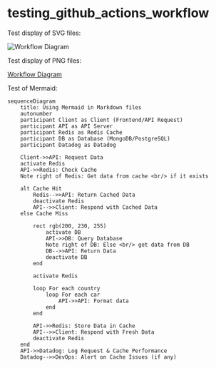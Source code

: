 # testing_github_actions_workflow

Test display of SVG files:

<img src="cp-rtp-tool - 🚀 Prepare RTP (Run RTP Checks) - workflow diagram.svg" alt="Workflow Diagram" width="auto">

Test display of PNG files:

[Workflow Diagram](workflow_diagram.png)


Test of Mermaid:
```mermaid
sequenceDiagram
	title: Using Mermaid in Markdown files
	autonumber
    participant Client as Client (Frontend/API Request)
    participant API as API Server
    participant Redis as Redis Cache
    participant DB as Database (MongoDB/PostgreSQL)
    participant Datadog as Datadog

    Client->>API: Request Data
	activate Redis	
    API->>Redis: Check Cache
	Note right of Redis: Get data from cache <br/> if it exists

    alt Cache Hit
        Redis-->>API: Return Cached Data
		deactivate Redis
        API-->>Client: Respond with Cached Data
    else Cache Miss
		
		rect rgb(200, 230, 255)
			activate DB
        	API->>DB: Query Database
			Note right of DB: Else <br/> get data from DB
        	DB-->>API: Return Data
			deactivate DB
		end
		
		activate Redis

	    loop For each country
			loop For each car
	        	API->>API: Format data
	    	end
	    end
		
        API->>Redis: Store Data in Cache
        API-->>Client: Respond with Fresh Data
		deactivate Redis
    end
    API->>Datadog: Log Request & Cache Performance
    Datadog-->>DevOps: Alert on Cache Issues (if any)
```
